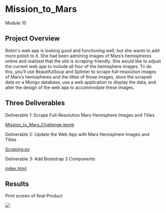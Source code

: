 # Mission_to_Mars
Module 10


## Project Overview
Robin's web app is looking good and functioning well, but she wants to add more polish to it. She had been admiring images of Mars’s hemispheres online and realized that the site is scraping-friendly. She would like to adjust the current web app to include all four of the hemisphere images. To do this, you’ll use BeautifulSoup and Splinter to scrape full-resolution images of Mars’s hemispheres and the titles of those images, store the scraped data on a Mongo database, use a web application to display the data, and alter the design of the web app to accommodate these images.

## Three Deliverables
Deliverable 1: Scrape Full-Resolution Mars Hemisphere Images and Titles

[Mission_to_Mars_Challenge.ipynb](https://github.com/timbialek/Mission_to_Mars/blob/main/Mars_Scraping/Mission_to_Mars_Challenge.ipynb)

Deliverable 2: Update the Web App with Mars Hemisphere Images and Titles

[Scraping.py](https://github.com/timbialek/Mission_to_Mars/blob/main/Mars_Scraping/scraping.py)

Deliverable 3: Add Bootstrap 3 Components

[index.html](https://github.com/timbialek/Mission_to_Mars/blob/main/Mars_Scraping/templates/index.html)

## Results
Print screen of final Product

![](https://github.com/timbialek/Mission_to_Mars/blob/main/Mars_Scraping/Resources/final.PNG) 